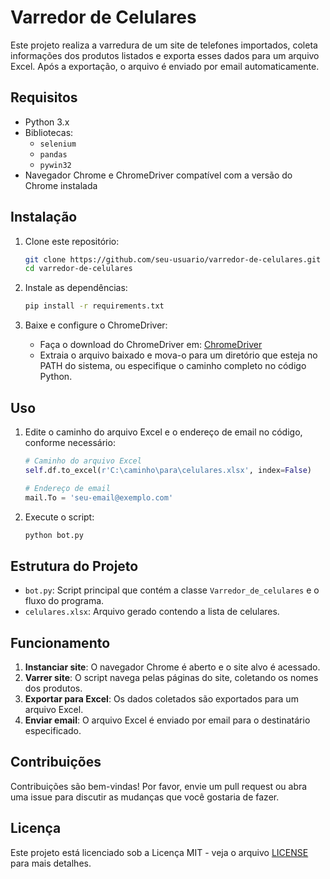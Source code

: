 # Varredor de Celulares

Este projeto realiza a varredura de um site de telefones importados, coleta informações dos produtos listados e exporta esses dados para um arquivo Excel. Após a exportação, o arquivo é enviado por email automaticamente.

## Requisitos

- Python 3.x
- Bibliotecas:
  - `selenium`
  - `pandas`
  - `pywin32`
- Navegador Chrome e ChromeDriver compatível com a versão do Chrome instalada

## Instalação

1. Clone este repositório:
    ```sh
    git clone https://github.com/seu-usuario/varredor-de-celulares.git
    cd varredor-de-celulares
    ```

2. Instale as dependências:
    ```sh
    pip install -r requirements.txt

    ```

3. Baixe e configure o ChromeDriver:
    - Faça o download do ChromeDriver em: [ChromeDriver](https://sites.google.com/a/chromium.org/chromedriver/downloads)
    - Extraia o arquivo baixado e mova-o para um diretório que esteja no PATH do sistema, ou especifique o caminho completo no código Python.

## Uso

1. Edite o caminho do arquivo Excel e o endereço de email no código, conforme necessário:
    ```python
    # Caminho do arquivo Excel
    self.df.to_excel(r'C:\caminho\para\celulares.xlsx', index=False)
    
    # Endereço de email
    mail.To = 'seu-email@exemplo.com'
    ```

2. Execute o script:
    ```sh
    python bot.py
    ```

## Estrutura do Projeto

- `bot.py`: Script principal que contém a classe `Varredor_de_celulares` e o fluxo do programa.
- `celulares.xlsx`: Arquivo gerado contendo a lista de celulares.

## Funcionamento

1. **Instanciar site**: O navegador Chrome é aberto e o site alvo é acessado.
2. **Varrer site**: O script navega pelas páginas do site, coletando os nomes dos produtos.
3. **Exportar para Excel**: Os dados coletados são exportados para um arquivo Excel.
4. **Enviar email**: O arquivo Excel é enviado por email para o destinatário especificado.

## Contribuições

Contribuições são bem-vindas! Por favor, envie um pull request ou abra uma issue para discutir as mudanças que você gostaria de fazer.

## Licença

Este projeto está licenciado sob a Licença MIT - veja o arquivo [LICENSE](LICENSE) para mais detalhes.
